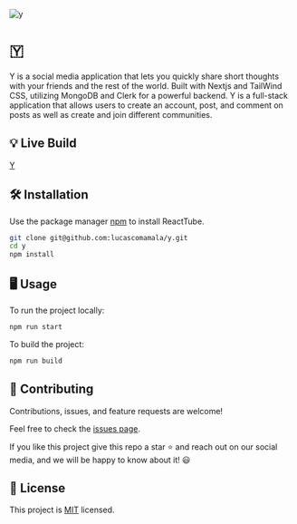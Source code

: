 
![y](https://github.com/lucascomamala/y/assets/10102977/6bfd970e-2c03-435e-bcc9-e3b32472a565)

# 🇾

Y is a social media application that lets you quickly share short thoughts with your friends and the rest of the world. Built with Nextjs and TailWind CSS, utilizing MongoDB and Clerk for a powerful backend. Y is a full-stack application that allows users to create an account, post, and comment on posts as well as create and join different communities.

## 💡 Live Build

[Y](https://y-blond-kappa.vercel.app/)

## 🛠️ Installation

Use the package manager [npm](https://www.npmjs.com/) to install ReactTube.

```bash
git clone git@github.com:lucascomamala/y.git
cd y
npm install
```

## 🖥️ Usage

To run the project locally:

```bash
npm run start
```

To build the project:

```bash
npm run build
```

## 🤝 Contributing

Contributions, issues, and feature requests are welcome!

Feel free to check the [issues page](../../issues/).

If you like this project give this repo a star ⭐ and reach out on our social media, and we will be happy to know about it! 😃

## 📝 License

This project is [MIT](./LICENSE) licensed.
